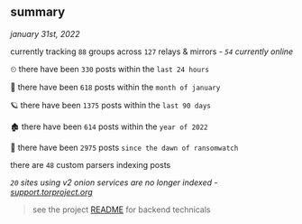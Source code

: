 
## summary
_january 31st, 2022_

currently tracking `88` groups across `127` relays & mirrors - _`54` currently online_

⏲ there have been `330` posts within the `last 24 hours`

🦈 there have been `618` posts within the `month of january`

🪐 there have been `1375` posts within the `last 90 days`

🏚 there have been `614` posts within the `year of 2022`

🦕 there have been `2975` posts `since the dawn of ransomwatch`

there are `48` custom parsers indexing posts

_`20` sites using v2 onion services are no longer indexed - [support.torproject.org](https://support.torproject.org/onionservices/v2-deprecation/)_

> see the project [README](https://github.com/thetanz/ransomwatch#ransomwatch--) for backend technicals
